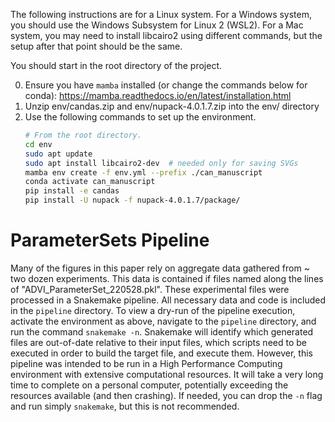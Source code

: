The following instructions are for a Linux system. For a Windows system, you should use the Windows Subsystem for Linux 2 (WSL2). For a Mac system, you may need to install libcairo2 using different commands, but the setup after that point should be the same.

You should start in the root directory of the project.

0. Ensure you have `mamba` installed (or change the commands below for conda): https://mamba.readthedocs.io/en/latest/installation.html
1. Unzip env/candas.zip and env/nupack-4.0.1.7.zip into the env/ directory
2. Use the following commands to set up the environment.
    ```bash
    # From the root directory.
    cd env
    sudo apt update
    sudo apt install libcairo2-dev  # needed only for saving SVGs
    mamba env create -f env.yml --prefix ./can_manuscript
    conda activate can_manuscript
    pip install -e candas
    pip install -U nupack -f nupack-4.0.1.7/package/
    ```
    

# ParameterSets Pipeline
Many of the figures in this paper rely on aggregate data gathered from ~ two dozen experiments. This data is contained if files named along the lines of "ADVI_ParameterSet_220528.pkl". These experimental files were processed in a Snakemake pipeline. All necessary data and code is included in the `pipeline` directory. To view a dry-run of the pipeline execution, activate the environment as above, navigate to the `pipeline` directory, and run the command `snakemake -n`. Snakemake will identify which generated files are out-of-date relative to their input files, which scripts need to be executed in order to build the target file, and execute them. However, this pipeline was intended to be run in a High Performance Computing environment with extensive computational resources. It will take a very long time to complete on a personal computer, potentially exceeding the resources available (and then crashing). If needed, you can drop the `-n` flag and run simply `snakemake`, but this is not recommended.
